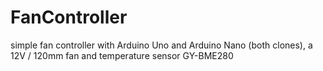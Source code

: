 # FanController
 simple fan controller with Arduino Uno and Arduino Nano (both clones), a 12V / 120mm fan and temperature sensor GY-BME280

